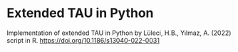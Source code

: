 # Extended TAU in Python
Implementation of extended TAU in Python by Lüleci, H.B., Yılmaz, A. (2022) script in R. https://doi.org/10.1186/s13040-022-0031
